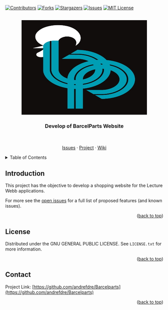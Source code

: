 <div id="top"></div>




<!-- PROJECT SHIELDS -->
<!--
*** I'm using markdown "reference style" links for readability.
*** Reference links are enclosed in brackets [ ] instead of parentheses ( ).
*** See the bottom of this document for the declaration of the reference variables
*** for contributors-url, forks-url, etc. This is an optional, concise syntax you may use.
*** https://www.markdownguide.org/basic-syntax/#reference-style-links
-->
[![Contributors][contributors-shield]][contributors-url]
[![Forks][forks-shield]][forks-url]
[![Stargazers][stars-shield]][stars-url]
[![Issues][issues-shield]][issues-url]
[![MIT License][license-shield]][license-url]



<!-- PROJECT LOGO -->
<br />
<div align="center">
  <a href="https://github.com/andrefdre/Barcelparts">
    <img src="Images\Logo.jpeg" alt="Logo" width="400" height="300">
  </a>

  <h3 align="center">Develop of BarcelParts Website</h3>

  <p align="center">
    <br />
    <br />
    <a href="https://github.com/andrefdre/Barcelparts/issues">Issues</a>
    ·
    <a href="https://github.com/andrefdre/Barcelparts/projects/1">Project</a>
    ·
    <a href="https://github.com/andrefdre/Barcelparts/wiki">Wiki</a>
  </p>
</div>



<!-- TABLE OF CONTENTS -->
<details>
  <summary>Table of Contents</summary>
  <ol>
    <li><a href="#Introduction">Introduction</a></li>
    <li><a href="#License">License</a></li>
    <li><a href="#Contact">Contact</a></li>
  </ol>
</details>


<!-- Introduction -->
## Introduction

<p>This project has the objective to develop a shopping website for the Lecture Webb applications. </p>




For more see the [open issues](https://github.com/andrefdre/Barcelparts/issues) for a full list of proposed features (and known issues).

<p align="right">(<a href="#top">back to top</a>)</p>


<!-- LICENSE -->
## License

Distributed under the GNU GENERAL PUBLIC LICENSE. See `LICENSE.txt` for more information.

<p align="right">(<a href="#top">back to top</a>)</p>



<!-- CONTACT -->
## Contact

Project Link: [https://github.com/andrefdre/Barcelparts](https://github.com/andrefdre/Barcelparts)

<p align="right">(<a href="#top">back to top</a>)</p>



<!-- MARKDOWN LINKS & IMAGES -->
<!-- https://www.markdownguide.org/basic-syntax/#reference-style-links -->
[contributors-shield]: https://img.shields.io/github/contributors/andrefdre/Barcelparts.svg?style=for-the-badge
[contributors-url]: https://github.com/andrefdre/Barcelparts/graphs/contributors
[forks-shield]: https://img.shields.io/github/forks/andrefdre/Barcelparts.svg?style=for-the-badge
[forks-url]: https://github.com/andrefdre/Barcelparts/network/members
[stars-shield]: https://img.shields.io/github/stars/andrefdre/Barcelparts.svg?style=for-the-badge
[stars-url]: https://github.com/andrefdre/Barcelparts/stargazers
[issues-shield]: https://img.shields.io/github/issues/andrefdre/Barcelparts.svg?style=for-the-badge
[issues-url]: https://github.com/andrefdre/Barcelparts/issues
[license-shield]: https://img.shields.io/github/license/andrefdre/Barcelparts.svg?style=for-the-badge
[license-url]: https://github.com/andrefdre/Barcelparts/blob/main/LICENSE
[product-screenshot]: Images\Logo.jpeg

